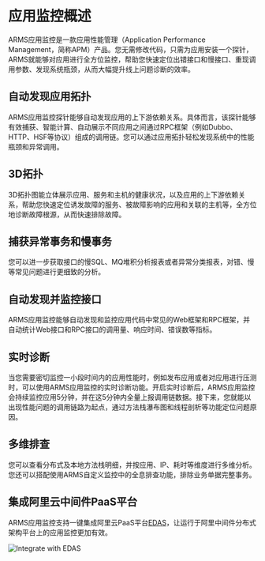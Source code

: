 # 应用监控概述

ARMS应用监控是一款应用性能管理（Application Performance Management，简称APM）产品。您无需修改代码，只需为应用安装一个探针，ARMS就能够对应用进行全方位监控，帮助您快速定位出错接口和慢接口、重现调用参数、发现系统瓶颈，从而大幅提升线上问题诊断的效率。

## 自动发现应用拓扑

ARMS应用监控探针能够自动发现应用的上下游依赖关系。具体而言，该探针能够有效捕获、智能计算、自动展示不同应用之间通过RPC框架（例如Dubbo、HTTP、HSF等协议）组成的调用链。您可以通过应用拓扑轻松发现系统中的性能瓶颈和异常调用。

## 3D拓扑

3D拓扑图能立体展示应用、服务和主机的健康状况，以及应用的上下游依赖关系，帮助您快速定位诱发故障的服务、被故障影响的应用和关联的主机等，全方位地诊断故障根源，从而快速排除故障。

## 捕获异常事务和慢事务

您可以进一步获取接口的慢SQL、MQ堆积分析报表或者异常分类报表，对错、慢等常见问题进行更细致的分析。

## 自动发现并监控接口

ARMS应用监控能够自动发现和监控应用代码中常见的Web框架和RPC框架，并自动统计Web接口和RPC接口的调用量、响应时间、错误数等指标。

## 实时诊断

当您需要密切监控一小段时间内的应用性能时，例如发布应用或者对应用进行压测时，可以使用ARMS应用监控的实时诊断功能。开启实时诊断后，ARMS应用监控会持续监控应用5分钟，并在这5分钟内全量上报调用链数据。接下来，您就能以出现性能问题的调用链路为起点，通过方法栈瀑布图和线程剖析等功能定位问题原因。

## 多维排查

您可以查看分布式及本地方法栈明细，并按应用、IP、耗时等维度进行多维分析。您还可以搭配使用ARMS自定义监控中的全息排查功能，排除业务单据完整事务。

## 集成阿里云中间件PaaS平台

ARMS应用监控支持一键集成阿里云PaaS平台[EDAS](https://www.alibabacloud.com/zh/product/edas)，让运行于阿里中间件分布式架构平台上的应用监控更加有效。

![Integrate with EDAS](https://static-aliyun-doc.oss-accelerate.aliyuncs.com/assets/img/zh-CN/2470348951/p42286.png)


